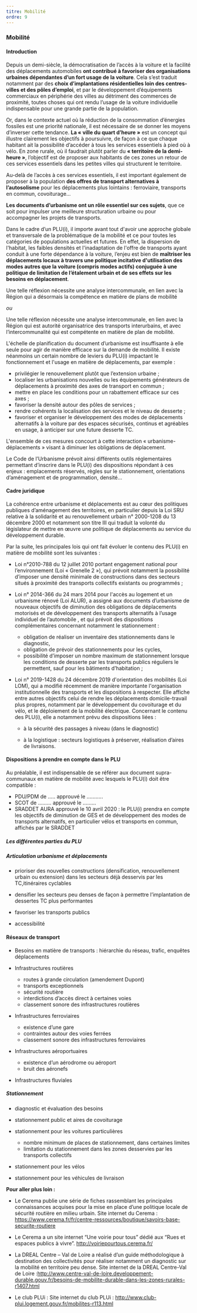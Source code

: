 ```yaml
---
titre: Mobilité
ordre: 9
---
```

### Mobilité

#### Introduction

Depuis un demi-siècle, la démocratisation de l’accès à la voiture et la facilité des déplacements automobiles **ont contribué à favoriser des organisations urbaines dépendantes d’un fort usage de la voiture**. Cela s’est traduit notamment par des **choix d’implantations résidentielles loin des centres-villes et des pôles d’emploi**, et par le développement d’équipements commerciaux en périphérie des villes au détriment des commerces de proximité, toutes choses qui ont rendu l’usage de la voiture individuelle indispensable pour une grande partie de la population.

Or, dans le contexte actuel où la réduction de la consommation d’énergies fossiles est une priorité nationale, il est nécessaire de se donner les moyens d’inverser cette tendance. **La « ville du quart d’heure »** est un concept qui illustre clairement les objectifs à poursuivre, de façon à ce que chaque habitant ait la possibilité d’accéder à tous les services essentiels à pied où à vélo. En zone rurale, où il faudrait plutôt parler du **« territoire de la demi-heure »**, l’objectif est de proposer aux habitants de ces zones un retour de ces services essentiels dans les petites villes qui structurent le territoire.

Au-delà de l’accès à ces services essentiels, il est important également de proposer à la population **des offres de transport alternatives à l’autosolisme** pour les déplacements plus lointains : ferroviaire, transports en commun, covoiturage… 

**Les documents d’urbanisme ont un rôle essentiel sur ces sujets**, que ce soit pour impulser une meilleure structuration urbaine ou pour accompagner les projets de transports.

Dans le cadre d’un PLU(i), il importe avant tout d'avoir une approche globale et transversale de la problématique de la mobilité et ce pour toutes les catégories de populations actuelles et futures. En effet, la dispersion de l'habitat, les faibles densités et l'inadaptation de l'offre de transports ayant conduit à une forte dépendance à la voiture, l’enjeu est bien de **maîtriser les déplacements locaux à travers une politique incitative d'utilisation des modes autres que la voiture (compris modes actifs) conjuguée à une politique de limitation de l’étalement urbain et de ses effets sur les besoins en déplacement**. 

Une telle réflexion nécessite une analyse intercommunale, en lien avec la Région qui a désormais la compétence en matière de plans de mobilité

*ou*

Une telle réflexion nécessite une analyse intercommunale, en lien avec la Région qui est autorité organisatrice des transports interurbains, et avec l’intercommunalité qui est compétente en matière de plan de mobilité.

L'échelle de planification du document d’urbanisme est insuffisante à elle seule pour agir de manière efficace sur la demande de mobilité. Il existe néanmoins un certain nombre de leviers du PLU(i) impactant le fonctionnement et l'usage en matière de déplacements, par exemple :
- privilégier le renouvellement plutôt que l’extension urbaine ;
- localiser les urbanisations nouvelles ou les équipements générateurs de déplacements à proximité des axes de transport en commun ;
- mettre en place les conditions pour un rabattement efficace sur ces axes ;
- favoriser la densité autour des pôles de services ;
- rendre cohérents la localisation des services et le niveau de desserte ;
- favoriser et organiser le développement des modes de déplacements alternatifs à la voiture par des espaces sécurisés, continus et agréables en usage, à anticiper sur une future desserte TC.

L'ensemble de ces mesures concourt à cette interaction « urbanisme-déplacements » visant à diminuer les obligations de déplacement. 

Le Code de l’Urbanisme prévoit ainsi différents outils réglementaires permettant d’inscrire dans le PLU(i) des dispositions répondant à ces enjeux : emplacements réservés, règles sur le stationnement, orientations d’aménagement et de programmation, densité… 


#### Cadre juridique

La cohérence entre urbanisme et déplacements est au cœur des politiques publiques d’aménagement des territoires, en particulier depuis la Loi SRU relative à la solidarité et au renouvellement urbain n° 2000-1208 du 13 décembre 2000 et notamment son titre III qui traduit la volonté du législateur de mettre en œuvre une politique de déplacements au service du développement durable.

Par la suite, les principales lois qui ont fait évoluer le contenu des PLU(i) en matière de mobilité sont les suivantes :
- Loi n°2010-788 du 12 juillet 2010 portant engagement national pour l’environnement (Loi « Grenelle 2 »), qui prévoit notamment la possibilité d’imposer une densité minimale de constructions dans des secteurs situés à proximité des transports collectifs existants ou programmés ;

- Loi n° 2014-366 du 24 mars 2014 pour l'accès au logement et un urbanisme rénové (Loi ALUR), a assigné aux documents d’urbanisme de nouveaux objectifs de diminution des obligations de déplacements motorisés et de développement des transports alternatifs à l’usage individuel de l’automobile , et qui prévoit des dispositions complémentaires concernant notamment le stationnement :
  - obligation de réaliser un inventaire des stationnements dans le diagnostic,
  - obligation de prévoir des stationnements pour les cycles, 		
  - possibilité d’imposer un nombre maximum de stationnement lorsque les conditions de desserte par les transports publics réguliers le permettent, sauf pour les bâtiments d’habitation ;

- Loi  n° 2019-1428 du 24 décembre 2019 d'orientation des mobilités (Loi LOM), qui a modifié récemment de manière importante l'organisation institutionnelle des transports et les dispositions à respecter. Elle affiche entre autres objectifs celui de rendre les déplacements domicile-travail plus propres, notamment par le développement du covoiturage et du vélo, et le déploiement de la mobilité électrique. Concernant le contenu des PLU(i), elle a notamment prévu des dispositions liées : 
  - à la sécurité des passages à niveau (dans le diagnostic)

  - à la logistique : secteurs logistiques à préserver, réalisation d’aires de livraisons.

#### Dispositions à prendre en compte dans le PLU

Au préalable, il est indispensable de se référer aux document supra-communaux en matière de mobilité avec lesquels le PLU(i) doit être compatible :
- PDU/PDM 	de ….. approuvé le ………..
- SCOT 	de ……… approuvé le ………
- SRADDET AURA approuvé le 10 avril 2020 : le PLU(i) prendra en compte les objectifs de diminution de GES et de développement des modes de transports alternatifs, en particulier vélos et transports en commun, affichés par le SRADDET

##### Les différentes parties du PLU
##### Articulation urbanisme et déplacements

- prioriser des nouvelles constructions (densification, renouvellement urbain ou extension) dans les secteurs déjà desservis par les TC,itinéraires cyclables

- densifier les secteurs peu denses de façon à permettre l’implantation de dessertes TC plus performantes
      
- favoriser les transports publics

-  accessibilité
      
#### Réseaux de transport

      
- Besoins en matière de transports : hiérarchie du réseau, trafic, enquêtes déplacements 
- Infrastructures routières
  - routes à grande circulation (amendement Dupont) 
  - transports exceptionnels
  - sécurité routière 
  - interdictions d’accès direct à certaines voies
  - classement sonore des infrastructures routières

- Infrastructures ferroviaires
  - existence d’une gare
  - contraintes autour des voies ferrées
  - classement sonore des infrastructures ferroviaires

- Infrastructures aéroportuaires
  - existence d’un aérodrome ou aéroport
  - bruit des aéronefs

- Infrastructures fluviales


##### Stationnement


- diagnostic et évaluation des besoins
- stationnement public et aires de covoiturage
- stationnement pour les voitures particulières
  - nombre minimum de places de stationnement, dans certaines limites
  - limitation du stationnement dans les zones desservies par les transports collectifs
          
- stationnement pour les vélos
      
- stationnement pour les véhicules de livraison

**Pour aller plus loin :**

- Le Cerema publie une série de fiches rassemblant les principales connaissances acquises pour la mise en place d’une politique locale de sécurité routière en milieu urbain.
Site internet du Cerema : https://www.cerema.fr/fr/centre-ressources/boutique/savoirs-base-securite-routiere

- Le Cerema a un site internet “Une voirie pour tous” dédié aux “Rues et espaces publics à vivre”.
http://voiriepourtous.cerema.fr/

- La DREAL Centre – Val de Loire a réalisé d’un guide méthodologique à destination des collectivités pour réaliser notamment un diagnostic sur la mobilité en territoire peu dense.
Site internet de la DREAL Centre-Val de Loire :http://www.centre-val-de-loire.developpement-durable.gouv.fr/besoins-de-mobilite-durable-dans-les-zones-rurales-r1407.html

- Le club PLUi :
Site internet du club PLUi : http://www.club-plui.logement.gouv.fr/mobilites-r113.html
      